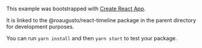 This example was bootstrapped with [Create React App](https://github.com/facebook/create-react-app).

It is linked to the @roaugusto/react-timeline package in the parent directory for development purposes.

You can run `yarn install` and then `yarn start` to test your package.
